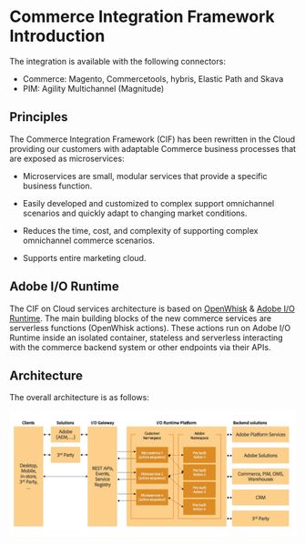 # Commerce Integration Framework Introduction

The integration is available with the following connectors:
* Commerce: Magento, Commercetools, hybris, Elastic Path and Skava
* PIM: Agility Multichannel (Magnitude)

## Principles

The Commerce Integration Framework (CIF) has been rewritten in the Cloud providing our customers with adaptable Commerce business processes that are exposed as microservices:

*  Microservices are small, modular services that provide a specific business function.  

*  Easily developed and customized to complex support omnichannel scenarios and quickly adapt to changing market conditions. 

*  Reduces the time, cost, and complexity of supporting complex omnichannel commerce scenarios.

*  Supports entire marketing cloud.


## Adobe I/O Runtime

The CIF on Cloud services architecture is based on [OpenWhisk](https://openwhisk.apache.org) & [Adobe I/O Runtime](https://www.adobe.io/apis/cloudplatform/runtime.html). The main building blocks of the new commerce services are serverless functions (OpenWhisk actions). These actions run on Adobe I/O Runtime inside an isolated container, stateless and serverless interacting with the commerce backend system or other endpoints via their APIs. 



## Architecture

The overall architecture is as follows:

![Architecture Overview](images/architecture-overview.jpg)

